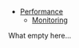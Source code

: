 * [Performance](bib/performance/)
  * [Monitoring](bib/performance/Performancemonitoring-mit-Systemdatenpunkten)
  
What empty here...

